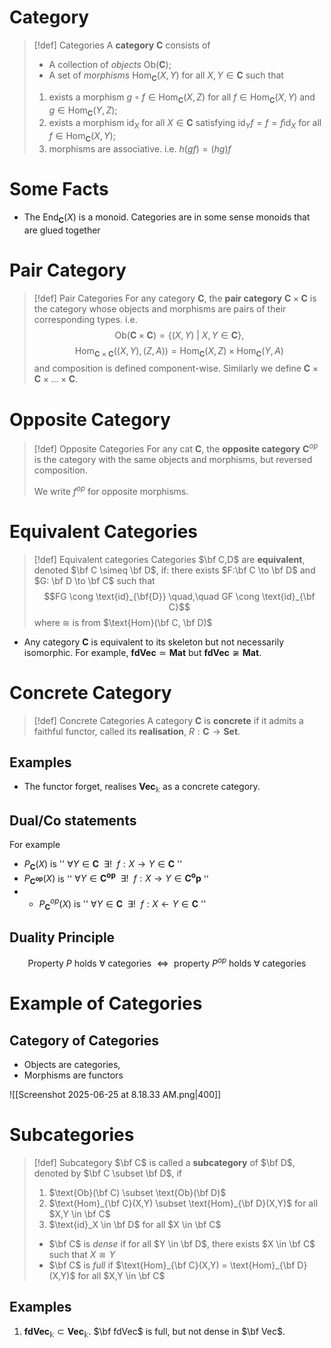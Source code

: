 # Category 

> [!def] Categories
> A **category** $\mathbf{C}$ consists of 
> - A collection of *objects* $\text{Ob}(\mathbf{C})$;
> - A set of *morphisms* $\text{Hom}_{\mathbf{C}}(X,Y)$ for all $X,Y \in \mathbf{C}$
> such that
> 1. exists a morphism $g\circ f \in \text{Hom}_\mathbf{C}(X,Z)$ for all $f \in \text{Hom}_\mathbf{C}(X,Y)$ and $g \in \text{Hom}_\mathbf{C}(Y,Z)$;
> 2. exists a morphism $\text{id}_X$ for all $X \in \mathbf{C}$ satisfying $\text{id}_Y f = f = f\text{id}_X$ for all $f \in \text{Hom}_\mathbf{C}(X,Y);$
> 3. morphisms are associative. i.e. $h(gf) = (hg)f$ 

# Some Facts

- The $\text{End}_\mathbf{C}(X)$ is a monoid. Categories are in some sense monoids that are glued together

# Pair Category

>[!def] Pair Categories
>For any category $\mathbf{C}$, the **pair category** $\mathbf{C} \times \mathbf{C}$ is the category whose objects and morphisms are pairs of their corresponding types. i.e.
>$$\text{Ob}(\mathbf{C} \times \mathbf{C}) = \{(X,Y) \:|\: X,Y \in \mathbf{C}\},$$$$\text{Hom}_{\mathbf{C} \times \mathbf{C}}((X,Y), (Z,A)) = \text{Hom}_{\mathbf{C}}(X,Z) \times \text{Hom}_{\mathbf{C}}(Y,A)$$
>and composition is defined component-wise. Similarly we define $\mathbf{C} \times \mathbf{C} \times ... \times \mathbf{C}$.

# Opposite Category

>[!def] Opposite Categories
>For any cat $\mathbf{C}$, the **opposite category** $\mathbf{C}^{op}$ is the category with the same objects and morphisms, but reversed composition.
>
>We write $f^{op}$ for opposite morphisms.

# Equivalent Categories

>[!def] Equivalent categories
>Categories $\bf C,D$ are **equivalent**, denoted $\bf C \simeq \bf D$, if:
>there exists $F:\bf C \to \bf D$ and $G: \bf D \to \bf C$ such that $$FG \cong \text{id}_{\bf{D}} \quad,\quad GF \cong \text{id}_{\bf C}$$ where $\cong$ is from $\text{Hom}(\bf C, \bf D)$   

- Any category $\mathbf{C}$ is equivalent to its skeleton but not necessarily isomorphic. For example, $\mathbf{fdVec} \simeq \mathbf{Mat}$ but $\mathbf{fdVec} \not \cong \mathbf{Mat}$.

# Concrete Category

>[!def] Concrete Categories
>A category $\mathbf{C}$ is **concrete** if it admits a faithful functor, called its **realisation**, $R: \mathbf{C} \to \mathbf{Set}$.

## Examples

- The functor forget, realises $\mathbf{Vec}_{\mathbb{k}}$ as a concrete category.

## Dual/Co statements

For example
- $P_\mathbf{C}(X)$ is '' $\forall Y \in \mathbf{C} \:\:\exists! \:\:f:X \to Y \in \mathbf{C}$ ''
- $P_\mathbf{C^{op}}(X)$ is '' $\forall Y \in \mathbf{C^{op}} \:\:\exists! \:\:f:X \to Y \in \mathbf{C^op}$ ''
- - $P^{op}_\mathbf{C}(X)$ is '' $\forall Y \in \mathbf{C} \:\:\exists! \:\:f:X \gets Y \in \mathbf{C}$ ''

## Duality Principle
$$\text{Property $P$ holds $\forall$ categories $\iff$ property $P^{op}$ holds $\forall$ categories}$$


# Example of Categories

## Category of Categories

- Objects are categories,
- Morphisms are functors

![[Screenshot 2025-06-25 at 8.18.33 AM.png|400]]


# Subcategories

>[!def] Subcategory
>$\bf C$ is called a **subcategory**  of $\bf D$, denoted by $\bf C \subset \bf D$,  if 
>1. $\text{Ob}(\bf C) \subset \text{Ob}(\bf D)$
>2. $\text{Hom}_{\bf C}(X,Y) \subset \text{Hom}_{\bf D}(X,Y)$ for all $X,Y \in \bf C$
>3. $\text{id}_X \in \bf D$ for all $X \in \bf C$
>  
>  
>  - $\bf C$ is *dense* if for all $Y \in \bf D$, there exists $X \in \bf C$ such  that $X \cong Y$
>  - $\bf C$ is *full* if $\text{Hom}_{\bf C}(X,Y) = \text{Hom}_{\bf D}(X,Y)$ for all $X,Y \in \bf C$ 


## Examples

1. $\textbf{fdVec}_\mathbb{k} \subset \textbf{Vec}_\mathbb{k}$.  $\bf fdVec$ is full, but not dense in $\bf Vec$. 
 


















